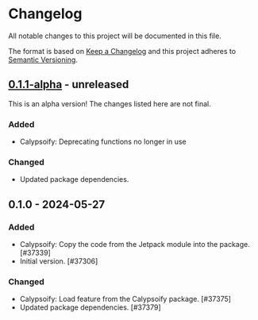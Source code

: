 # Changelog

All notable changes to this project will be documented in this file.

The format is based on [Keep a Changelog](https://keepachangelog.com/en/1.0.0/)
and this project adheres to [Semantic Versioning](https://semver.org/spec/v2.0.0.html).

## [0.1.1-alpha] - unreleased

This is an alpha version! The changes listed here are not final.

### Added
- Calypsoify: Deprecating functions no longer in use

### Changed
- Updated package dependencies.

## 0.1.0 - 2024-05-27
### Added
- Calypsoify: Copy the code from the Jetpack module into the package. [#37339]
- Initial version. [#37306]

### Changed
- Calypsoify: Load feature from the Calypsoify package. [#37375]
- Updated package dependencies. [#37379]

[0.1.1-alpha]: https://github.com/Automattic/jetpack-calypsoify/compare/v0.1.0...v0.1.1-alpha
